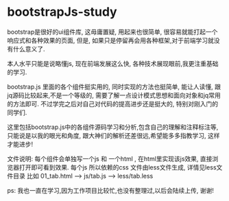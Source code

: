 # bootstrapJs-study

  bootstrap是很好的ui组件库, 这毋庸置疑, 用起来也很简单, 很容易就能打起一个响应式和各种效果的页面, 但是, 如果只是停留再会用各种框架,对于前端学习就没有什么意义了.

  本人水平只能是说略懂js, 现在前端发展这么快, 各种技术展现眼前,我更注重基础的学习.

  bootstrap.js 里面的各个组件挺实用的, 同时实现的方法也挺简单, 能让人读懂, 跟jq源码比较起来,不是一个等级的, 需要了解一点设计模式思想和面向对象和jq常用的方法即可. 不过学完之后对自己对代码的提高进步还是挺大的, 特别对刚入门的同学们.

  这里包括bootstrap.js中的各组件源码学习和分析,包含自己的理解和注释标注等, 只能说是以我的眼光和角度, 跟大神们的解析还差很远,希望能多多指教学习, 这样才能进步!

  文件说明: 每个组件会单独写一个js 和 一个html , 在html里实现该js效果, 直接浏览器打开即可看到效果.
           每个js 所以依赖的css 文件由less文件生成, 详情见less文件目录
           比如 01_tab.html --> js/tab.js --> less/tab.less

  ps: 我也一直在学习,因为工作项目比较忙,也没有整理过,以后会陆续上传, 谢谢!
